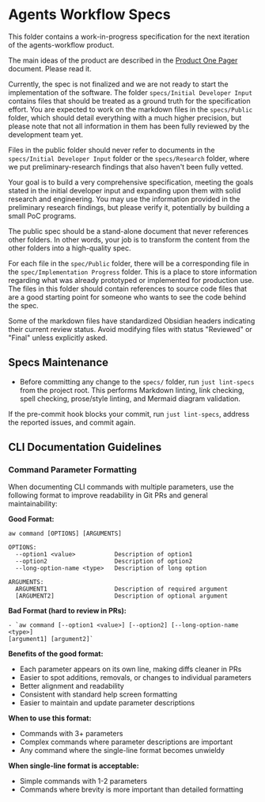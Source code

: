 # Agents Workflow Specs

This folder contains a work-in-progress specification for the next iteration
of the agents-workflow product.

The main ideas of the product are described in the [Product One
Pager](../docs/Product%20One%20Pager.md) document. Please read it.

Currently, the spec is not finalized and we are not ready to start the
implementation of the software. The folder `specs/Initial Developer Input`
contains files that should be treated as a ground truth for the specification
effort. You are expected to work on the markdown files in the `specs/Public`
folder, which should detail everything with a much higher precision, but
please note that not all information in them has been fully reviewed by the
development team yet.

Files in the public folder should never refer to documents in the
`specs/Initial Developer Input` folder or the `specs/Research` folder,
where we put preliminary-research findings that also haven't been fully vetted.

Your goal is to build a very comprehensive specification, meeting the
goals stated in the initial developer input and expanding upon them with
solid research and engineering. You may use the information provided in the
preliminary research findings, but please verify it, potentially by building
a small PoC programs.

The public spec should be a stand-alone document that never references other
folders. In other words, your job is to transform the content from the other
folders into a high-quality spec.

For each file in the `spec/Public` folder, there will be a corresponding
file in the `spec/Implementation Progress` folder. This is a place to store
information regarding what was already prototyped or implemented for production
use. The files in this folder should contain references to source code files
that are a good starting point for someone who wants to see the code behind
the spec.

Some of the markdown files have standardized Obsidian headers indicating
their current review status. Avoid modifying files with status "Reviewed"
or "Final" unless explicitly asked.

## Specs Maintenance

- Before committing any change to the `specs/` folder, run `just lint-specs`
  from the project root. This performs Markdown linting, link checking, spell
  checking, prose/style linting, and Mermaid diagram validation.

If the pre-commit hook blocks your commit, run `just lint-specs`, address
the reported issues, and commit again.

## CLI Documentation Guidelines

### Command Parameter Formatting

When documenting CLI commands with multiple parameters, use the following
format to improve readability in Git PRs and general maintainability:

**Good Format:**

```
aw command [OPTIONS] [ARGUMENTS]

OPTIONS:
  --option1 <value>           Description of option1
  --option2                   Description of option2
  --long-option-name <type>   Description of long option

ARGUMENTS:
  ARGUMENT1                   Description of required argument
  [ARGUMENT2]                 Description of optional argument
```

**Bad Format (hard to review in PRs):**

```
- `aw command [--option1 <value>] [--option2] [--long-option-name <type>]
[argument1] [argument2]`
```

**Benefits of the good format:**

- Each parameter appears on its own line, making diffs cleaner in PRs
- Easier to spot additions, removals, or changes to individual parameters
- Better alignment and readability
- Consistent with standard help screen formatting
- Easier to maintain and update parameter descriptions

**When to use this format:**

- Commands with 3+ parameters
- Complex commands where parameter descriptions are important
- Any command where the single-line format becomes unwieldy

**When single-line format is acceptable:**

- Simple commands with 1-2 parameters
- Commands where brevity is more important than detailed formatting
